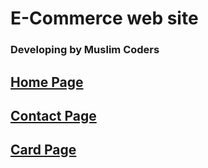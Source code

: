 # E-Commerce web site

### Developing by Muslim Coders

## [Home Page](/home/home.html)

## [Contact Page](/contact/contact.html)
## [Card Page](/card/modal/index.html)